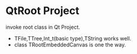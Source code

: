 # QtRoot Project

invoke root class in Qt Project.

- TFile,TTree,Int_t(basic type),TString works well.
- class TRootEmbeddedCanvas is one the way.
